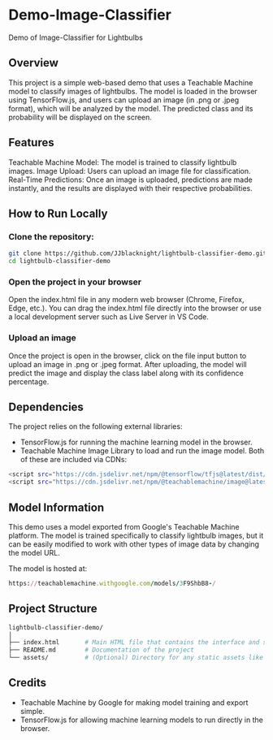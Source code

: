 # Demo-Image-Classifier
Demo of Image-Classifier for Lightbulbs

## Overview
This project is a simple web-based demo that uses a Teachable Machine model to classify images of lightbulbs. The model is loaded in the browser using TensorFlow.js, and users can upload an image (in .png or .jpeg format), which will be analyzed by the model. The predicted class and its probability will be displayed on the screen.

## Features
Teachable Machine Model: The model is trained to classify lightbulb images.
Image Upload: Users can upload an image file for classification.
Real-Time Predictions: Once an image is uploaded, predictions are made instantly, and the results are displayed with their respective probabilities.

## How to Run Locally
### Clone the repository:
```bash
git clone https://github.com/JJblacknight/lightbulb-classifier-demo.git
cd lightbulb-classifier-demo
```

### Open the project in your browser
Open the index.html file in any modern web browser (Chrome, Firefox, Edge, etc.).
You can drag the index.html file directly into the browser or use a local development server such as Live Server in VS Code.

### Upload an image
Once the project is open in the browser, click on the file input button to upload an image in .png or .jpeg format.
After uploading, the model will predict the image and display the class label along with its confidence percentage.

## Dependencies
The project relies on the following external libraries:
+ TensorFlow.js for running the machine learning model in the browser.
+ Teachable Machine Image Library to load and run the image model.
Both of these are included via CDNs:
```bash
<script src="https://cdn.jsdelivr.net/npm/@tensorflow/tfjs@latest/dist/tf.min.js"></script>
<script src="https://cdn.jsdelivr.net/npm/@teachablemachine/image@latest/dist/teachablemachine-image.min.js"></script>
```

## Model Information
This demo uses a model exported from Google's Teachable Machine platform. The model is trained specifically to classify lightbulb images, but it can be easily modified to work with other types of image data by changing the model URL.

The model is hosted at:
```ruby
https://teachablemachine.withgoogle.com/models/3F9ShbB8-/
```

## Project Structure
```graphql
lightbulb-classifier-demo/
│
├── index.html       # Main HTML file that contains the interface and script
├── README.md        # Documentation of the project
└── assets/          # (Optional) Directory for any static assets like images
```

## Credits
+ Teachable Machine by Google for making model training and export simple.
+ TensorFlow.js for allowing machine learning models to run directly in the browser.
